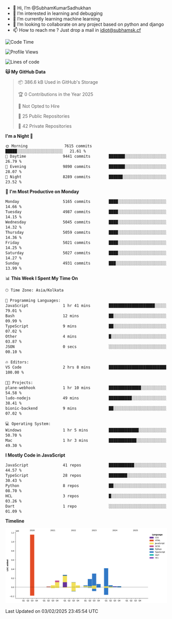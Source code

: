 - 👋 Hi, I’m @SubhamKumarSadhukhan
- 👀 I’m interested in learning and debugging
- 🌱 I’m currently learning machine learning
- 💞️ I’m looking to collaborate on any project based on python and django
- 📫 How to reach me ?
      Just drop a mail in idiot@subhamsk.cf

<!---
SubhamKumarSadhukhan/SubhamKumarSadhukhan is a ✨ special ✨ repository because its `README.md` (this file) appears on your GitHub profile.
You can click the Preview link to take a look at your changes.
--->


<!--START_SECTION:waka-->
![Code Time](http://img.shields.io/badge/Code%20Time-2%2C736%20hrs%2037%20mins-blue)

![Profile Views](http://img.shields.io/badge/Profile%20Views-0-blue)

![Lines of code](https://img.shields.io/badge/From%20Hello%20World%20I%27ve%20Written-2.8%20million%20lines%20of%20code-blue)

**🐱 My GitHub Data** 

> 📦 386.6 kB Used in GitHub's Storage 
 > 
> 🏆 0 Contributions in the Year 2025
 > 
> 🚫 Not Opted to Hire
 > 
> 📜 25 Public Repositories 
 > 
> 🔑 42 Private Repositories 
 > 
**I'm a Night 🦉** 

```text
🌞 Morning                7615 commits        █████░░░░░░░░░░░░░░░░░░░░   21.61 % 
🌆 Daytime                9441 commits        ███████░░░░░░░░░░░░░░░░░░   26.79 % 
🌃 Evening                9890 commits        ███████░░░░░░░░░░░░░░░░░░   28.07 % 
🌙 Night                  8289 commits        ██████░░░░░░░░░░░░░░░░░░░   23.52 % 
```
📅 **I'm Most Productive on Monday** 

```text
Monday                   5165 commits        ████░░░░░░░░░░░░░░░░░░░░░   14.66 % 
Tuesday                  4987 commits        ████░░░░░░░░░░░░░░░░░░░░░   14.15 % 
Wednesday                5045 commits        ████░░░░░░░░░░░░░░░░░░░░░   14.32 % 
Thursday                 5059 commits        ████░░░░░░░░░░░░░░░░░░░░░   14.36 % 
Friday                   5021 commits        ████░░░░░░░░░░░░░░░░░░░░░   14.25 % 
Saturday                 5027 commits        ████░░░░░░░░░░░░░░░░░░░░░   14.27 % 
Sunday                   4931 commits        ███░░░░░░░░░░░░░░░░░░░░░░   13.99 % 
```


📊 **This Week I Spent My Time On** 

```text
🕑︎ Time Zone: Asia/Kolkata

💬 Programming Languages: 
JavaScript               1 hr 41 mins        ████████████████████░░░░░   79.01 % 
Bash                     12 mins             ██░░░░░░░░░░░░░░░░░░░░░░░   09.99 % 
TypeScript               9 mins              ██░░░░░░░░░░░░░░░░░░░░░░░   07.02 % 
Other                    4 mins              █░░░░░░░░░░░░░░░░░░░░░░░░   03.87 % 
JSON                     0 secs              ░░░░░░░░░░░░░░░░░░░░░░░░░   00.10 % 

🔥 Editors: 
VS Code                  2 hrs 8 mins        █████████████████████████   100.00 % 

🐱‍💻 Projects: 
plane-webhook            1 hr 10 mins        ██████████████░░░░░░░░░░░   54.58 % 
ludo-nodejs              49 mins             ██████████░░░░░░░░░░░░░░░   38.41 % 
bionic-backend           9 mins              ██░░░░░░░░░░░░░░░░░░░░░░░   07.02 % 

💻 Operating System: 
Windows                  1 hr 5 mins         █████████████░░░░░░░░░░░░   50.70 % 
Mac                      1 hr 3 mins         ████████████░░░░░░░░░░░░░   49.30 % 
```

**I Mostly Code in JavaScript** 

```text
JavaScript               41 repos            ███████████░░░░░░░░░░░░░░   44.57 % 
TypeScript               28 repos            ████████░░░░░░░░░░░░░░░░░   30.43 % 
Python                   8 repos             ██░░░░░░░░░░░░░░░░░░░░░░░   08.70 % 
HCL                      3 repos             █░░░░░░░░░░░░░░░░░░░░░░░░   03.26 % 
Dart                     1 repo              ░░░░░░░░░░░░░░░░░░░░░░░░░   01.09 % 
```



**Timeline**

![Lines of Code chart](https://raw.githubusercontent.com/SubhamKumarSadhukhan/SubhamKumarSadhukhan/main/assets/bar_graph.png)


 Last Updated on 03/02/2025 23:45:54 UTC
<!--END_SECTION:waka-->
